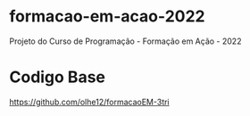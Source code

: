 # formacao-em-acao-2022
Projeto do Curso de Programação - Formação em Ação - 2022
# Codigo Base
https://github.com/olhe12/formacaoEM-3tri
